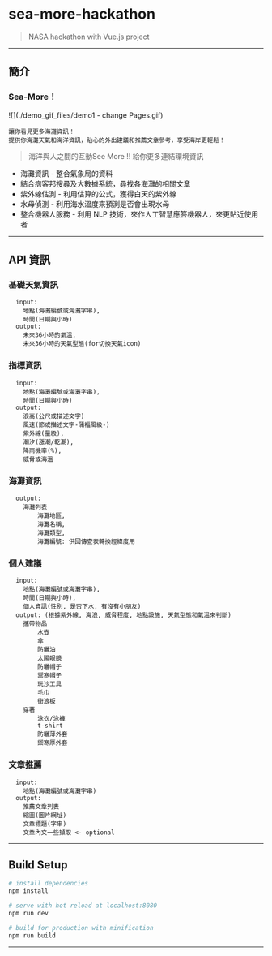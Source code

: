 # sea-more-hackathon

> NASA hackathon with Vue.js project

***

## 簡介
### Sea-More！

![](./demo_gif_files/demo1 - change Pages.gif)

```
讓你看見更多海灘資訊！
提供你海灘天氣和海洋資訊，貼心的外出建議和推薦文章參考，享受海岸更輕鬆！
```

> 海洋與人之間的互動See More !! 給你更多連結環境資訊

- 海灘資訊 - 整合氣象局的資料
- 結合痞客邦搜尋及大數據系統，尋找各海灘的相關文章
- 紫外線估測 - 利用估算的公式，獲得白天的紫外線
- 水母偵測 - 利用海水溫度來預測是否會出現水母
- 整合機器人服務 - 利用 NLP 技術，來作人工智慧應答機器人，來更貼近使用者



***

## API 資訊
### 基礎天氣資訊

```
  input:
    地點(海灘編號或海灘字串),
    時間(日期與小時)
  output:
    未來36小時的氣溫,
    未來36小時的天氣型態(for切換天氣icon)
```

### 指標資訊

```
  input:
    地點(海灘編號或海灘字串),
    時間(日期與小時)
  output:
    浪高(公尺或描述文字)
    風速(節或描述文字-蒲福風級-)
    紫外線(量級),
    潮汐(漲潮/乾潮),
    降雨機率(%),
    威脅或海溫
```

### 海灘資訊

```
  output:
    海灘列表
        海灘地區,
        海灘名稱,
        海灘類型,
        海灘編號: 供回傳查表轉換經緯度用
```

### 個人建議

```
  input:
    地點(海灘編號或海灘字串),
    時間(日期與小時),
    個人資訊(性別, 是否下水, 有沒有小朋友)
  output: (根據紫外線, 海浪, 威脅程度, 地點設施, 天氣型態和氣溫來判斷)
    攜帶物品
        水壺
        傘
        防曬油
        太陽眼鏡
        防曬帽子
        禦寒帽子
        玩沙工具
        毛巾
        衝浪板
    穿著
        泳衣/泳褲
        t-shirt
        防曬薄外套
        禦寒厚外套

```

### 文章推薦

```
  input:
    地點(海灘編號或海灘字串)
  output:
    推薦文章列表
    縮圖(圖片網址)
    文章標題(字串)
    文章內文一些擷取 <- optional
```

***
## Build Setup

``` bash
# install dependencies
npm install

# serve with hot reload at localhost:8080
npm run dev

# build for production with minification
npm run build
```

***